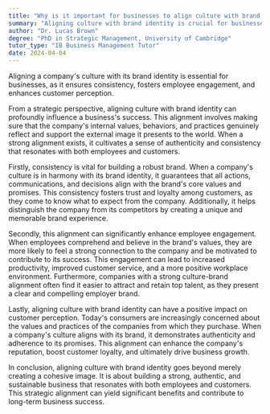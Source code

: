 ```yaml
---
title: "Why is it important for businesses to align culture with brand identity?"
summary: "Aligning culture with brand identity is crucial for businesses as it ensures consistency, fosters employee engagement and enhances customer perception."
author: "Dr. Lucas Brown"
degree: "PhD in Strategic Management, University of Cambridge"
tutor_type: "IB Business Management Tutor"
date: 2024-04-04
---
```


Aligning a company's culture with its brand identity is essential for businesses, as it ensures consistency, fosters employee engagement, and enhances customer perception.

From a strategic perspective, aligning culture with brand identity can profoundly influence a business's success. This alignment involves making sure that the company's internal values, behaviors, and practices genuinely reflect and support the external image it presents to the world. When a strong alignment exists, it cultivates a sense of authenticity and consistency that resonates with both employees and customers.

Firstly, consistency is vital for building a robust brand. When a company's culture is in harmony with its brand identity, it guarantees that all actions, communications, and decisions align with the brand's core values and promises. This consistency fosters trust and loyalty among customers, as they come to know what to expect from the company. Additionally, it helps distinguish the company from its competitors by creating a unique and memorable brand experience.

Secondly, this alignment can significantly enhance employee engagement. When employees comprehend and believe in the brand's values, they are more likely to feel a strong connection to the company and be motivated to contribute to its success. This engagement can lead to increased productivity, improved customer service, and a more positive workplace environment. Furthermore, companies with a strong culture-brand alignment often find it easier to attract and retain top talent, as they present a clear and compelling employer brand.

Lastly, aligning culture with brand identity can have a positive impact on customer perception. Today's consumers are increasingly concerned about the values and practices of the companies from which they purchase. When a company's culture aligns with its brand, it demonstrates authenticity and adherence to its promises. This alignment can enhance the company's reputation, boost customer loyalty, and ultimately drive business growth.

In conclusion, aligning culture with brand identity goes beyond merely creating a cohesive image. It is about building a strong, authentic, and sustainable business that resonates with both employees and customers. This strategic alignment can yield significant benefits and contribute to long-term business success.
    